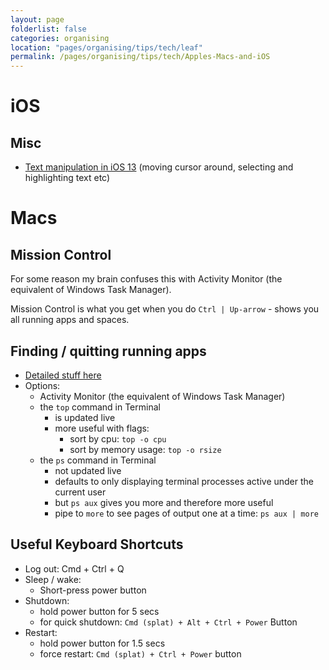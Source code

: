 ```yaml
---
layout: page
folderlist: false
categories: organising 
location: "pages/organising/tips/tech/leaf"
permalink: /pages/organising/tips/tech/Apples-Macs-and-iOS
---
```


# iOS

## Misc

- [Text manipulation in iOS 13](https://ios.gadgethacks.com/how-to/ios-13-changes-way-you-navigate-edit-text-heres-place-cursor-make-selections-perform-edits-more-0203292/) (moving cursor around, selecting and highlighting text etc)

# Macs

## Mission Control

For some reason my brain confuses this with Activity Monitor (the equivalent of Windows Task Manager).

Mission Control is what you get when you do `Ctrl | Up-arrow` - shows you all running apps and spaces.

## Finding / quitting running apps 

- [Detailed stuff here](http://osxdaily.com/2013/05/17/see-all-running-apps-mac-os-x/)
- Options:
    - Activity Monitor (the equivalent of Windows Task Manager)
    - the `top` command in Terminal
        - is updated live
        - more useful with flags:
            - sort by cpu: `top -o cpu`
            - sort by memory usage: `top -o rsize`
    - the `ps` command in Terminal
        - not updated live
        - defaults to only displaying terminal processes active under the current user
        - but `ps aux` gives you more and therefore more useful
        - pipe to `more` to see pages of output one at a time: `ps aux | more`

## Useful Keyboard Shortcuts

- Log out: Cmd + Ctrl + Q
- Sleep / wake:
    - Short-press power button
- Shutdown: 
    - hold power button for 5 secs
    - for quick shutdown: `Cmd (splat) + Alt + Ctrl + Power` Button
- Restart:
    - hold power button for 1.5 secs
    - force restart: `Cmd (splat) + Ctrl + Power` button
